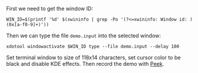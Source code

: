 First we need to get the window ID:

```shell
WIN_ID=$(printf '%d' $(xwininfo | grep -Po '(?<=xwininfo: Window id: )(0x[a-f0-9]+)'))
```

Then we can type the file `demo.input` into the selected window:

```shell
xdotool windowactivate $WIN_ID type --file demo.input --delay 100
```

Set terminal window to size of 118x14 characters, set cursor color to be black
and disable KDE effects. Then record the demo with
[Peek](https://github.com/phw/peek).

